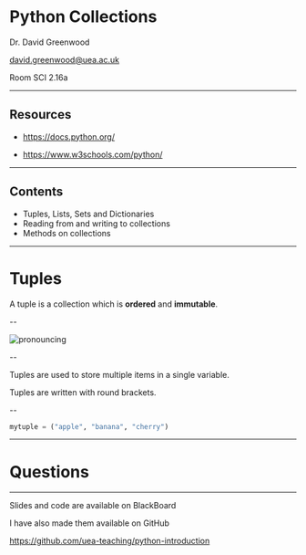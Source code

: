 # Python Collections

Dr. David Greenwood

david.greenwood@uea.ac.uk

Room SCI 2.16a

---

## Resources

- https://docs.python.org/ 

- https://www.w3schools.com/python/

---

## Contents

- Tuples, Lists, Sets and Dictionaries
- Reading from and writing to collections
- Methods on collections

---

# Tuples

A tuple is a collection which is **ordered** and **immutable**.
<!-- .element: class="fragment" -->

--

![pronouncing](../assets/tuhple-toople.png)

--

Tuples are used to store multiple items in a single variable.

Tuples are written with round brackets.
<!-- .element: class="fragment" -->

--

```python
mytuple = ("apple", "banana", "cherry")
```

---

# Questions

---

Slides and code are available on BlackBoard

I have also made them available on GitHub

https://github.com/uea-teaching/python-introduction
